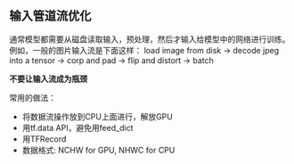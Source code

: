 ## 输入管道流优化

通常模型都需要从磁盘读取输入，预处理，然后才输入给模型中的网络进行训练。例如，一般的图片输入流是下面这样：
load image from disk -> decode jpeg into a tensor -> corp and pad -> flip and distort -> batch

**不要让输入流成为瓶颈**

常用的做法：
- 将数据流操作放到CPU上面进行，解放GPU
- 用tf.data API，避免用feed_dict
- 用TFRecord
- 数据格式: NCHW for GPU, NHWC for CPU
